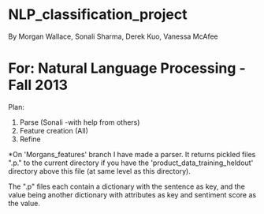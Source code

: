 NLP_classification_project
==========================
By Morgan Wallace, Sonali Sharma, Derek Kuo, Vanessa McAfee

For: Natural Language Processing - Fall 2013
=========================

Plan:
1. Parse (Sonali -with help from others)
2. Feature creation (All)
3. Refine

*On 'Morgans_features' branch I have made a parser. It returns pickled files
".p." to the current directory if you have the 'product_data_training_heldout'
directory above this file (at same level as this directory).

The ".p" files each contain a dictionary with the sentence as key, and the 
value being another dictionary with attributes as key and sentiment score as the value.
